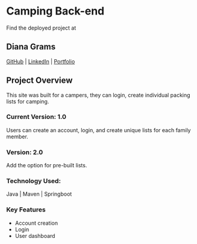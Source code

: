 # Camping Back-end

Find the deployed project at

## Diana Grams

[GitHub](https://github.com/deegrams221) | [LinkedIn](https://www.linkedin.com/in/diana-grams/) | [Portfolio](https://dianagrams.dev/)

## Project Overview

This site was built for a campers, they can login, create individual packing lists for camping.
<br>

### Current Version: 1.0

Users can create an account, login, and create unique lists for each family member.

### Version: 2.0

Add the option for pre-built lists.

### Technology Used:

Java | Maven | Springboot

### Key Features

- Account creation
- Login
- User dashboard
